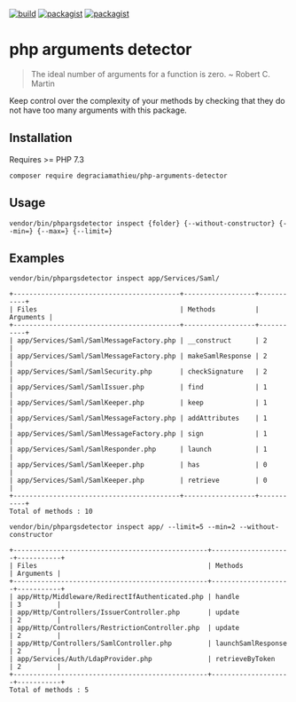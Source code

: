 [![build](https://github.com/DeGraciaMathieu/php-arguments-detector/actions/workflows/build.yml/badge.svg?branch=main)](https://github.com/DeGraciaMathieu/php-arguments-detector/actions/workflows/build.yml)
[![packagist](https://img.shields.io/packagist/v/DeGraciaMathieu/php-arguments-detector)]([https://github.com/DeGraciaMathieu/php-arguments-detector/actions/workflows/build.yml](https://img.shields.io/packagist/v/DeGraciaMathieu/php-arguments-detector))
[![packagist](https://img.shields.io/badge/php%20versions-7.3%20%7C%207.4%20%7C%20%5E8-blue)]([https://img.shields.io/badge/php%20versions-7.3%20%7C%207.4%20%7C%20%5E8-blue](https://img.shields.io/badge/php%20versions-7.3%20%7C%207.4%20%7C%20%5E8-blue))

# php arguments detector
> The ideal number of arguments for a function is zero. ~ Robert C. Martin

Keep control over the complexity of your methods by checking that they do not have too many arguments with this package.
## Installation
Requires >= PHP 7.3
```
composer require degraciamathieu/php-arguments-detector
```
## Usage
```
vendor/bin/phpargsdetector inspect {folder} {--without-constructor} {--min=} {--max=} {--limit=}
```
## Examples
```
vendor/bin/phpargsdetector inspect app/Services/Saml/

+------------------------------------------+------------------+-----------+
| Files                                    | Methods          | Arguments |
+------------------------------------------+------------------+-----------+
| app/Services/Saml/SamlMessageFactory.php | __construct      | 2         |
| app/Services/Saml/SamlMessageFactory.php | makeSamlResponse | 2         |
| app/Services/Saml/SamlSecurity.php       | checkSignature   | 2         |
| app/Services/Saml/SamlIssuer.php         | find             | 1         |
| app/Services/Saml/SamlKeeper.php         | keep             | 1         |
| app/Services/Saml/SamlMessageFactory.php | addAttributes    | 1         |
| app/Services/Saml/SamlMessageFactory.php | sign             | 1         |
| app/Services/Saml/SamlResponder.php      | launch           | 1         |
| app/Services/Saml/SamlKeeper.php         | has              | 0         |
| app/Services/Saml/SamlKeeper.php         | retrieve         | 0         |
+------------------------------------------+------------------+-----------+
Total of methods : 10
```
```
vendor/bin/phpargsdetector inspect app/ --limit=5 --min=2 --without-constructor

+-------------------------------------------------+--------------------+-----------+
| Files                                           | Methods            | Arguments |
+-------------------------------------------------+--------------------+-----------+
| app/Http/Middleware/RedirectIfAuthenticated.php | handle             | 3         |
| app/Http/Controllers/IssuerController.php       | update             | 2         |
| app/Http/Controllers/RestrictionController.php  | update             | 2         |
| app/Http/Controllers/SamlController.php         | launchSamlResponse | 2         |
| app/Services/Auth/LdapProvider.php              | retrieveByToken    | 2         |
+-------------------------------------------------+--------------------+-----------+
Total of methods : 5
```

